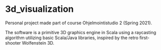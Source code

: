 # 3d_visualization

Personal project made part of course Ohjelmointistudio 2 (Spring 2021). 

The software is a primitive 3D graphics engine in Scala using a raycasting algorithm utilizing basic Scala/Java libraries, inspired by the retro first-shooter Wolfenstein 3D. 
